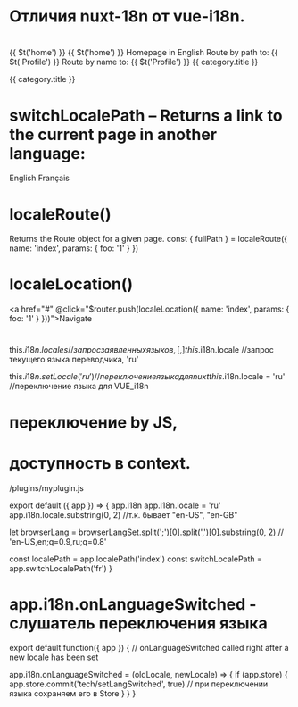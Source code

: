 # Отличия nuxt-18n от vue-i18n.

# <nuxt-link>
<nuxt-link :to="localePath('index')">{{ $t('home') }}</nuxt-link>
<nuxt-link :to="localePath('/')">{{ $t('home') }}</nuxt-link>
<nuxt-link :to="localePath('index', 'en')">Homepage in English</nuxt-link>
<nuxt-link :to="localePath('/app/profile')">Route by path to: {{ $t('Profile') }}</nuxt-link>
<nuxt-link :to="localePath('app-profile')">Route by name to: {{ $t('Profile') }}</nuxt-link>
<nuxt-link :to="localePath({ name: 'category-slug', params: { slug: category.slug } })">{{ category.title }}</nuxt-link>

<!-- It's also allowed to omit 'name' and 'path'. -->
<nuxt-link :to="localePath({ params: { slug: 'ball' } })">{{ category.title }}</nuxt-link>



# switchLocalePath – Returns a link to the current page in another language:
<nuxt-link :to="switchLocalePath('en')">English</nuxt-link>
<nuxt-link :to="switchLocalePath('fr')">Français</nuxt-link>




# localeRoute()
Returns the Route object for a given page.
const { fullPath } = localeRoute({ name: 'index', params: { foo: '1' } })


# localeLocation()
<a href="#" @click="$router.push(localeLocation({ name: 'index', params: { foo: '1' } }))">Navigate</a>



# 
this.$i18n.locales       //запрос заявленных языков, [{}, ]
this.$i18n.locale        //запрос текущего языка переводчика, 'ru'

this.$i18n.setLocale('ru')   //переключение языка для nuxt
this.$i18n.locale = 'ru'     //переключение языка для VUE_i18n



# переключение by JS, 
# доступность в context.
/plugins/myplugin.js

export default ({ app }) => {
  app.i18n
  app.i18n.locale = 'ru'
  app.i18n.locale.substring(0, 2)   //т.к. бывает "en-US", "en-GB"

  let browserLang = browserLangSet.split(';')[0].split(',')[0].substring(0, 2)   // 'en-US,en;q=0.9,ru;q=0.8'

  const localePath = app.localePath('index')
  const switchLocalePath = app.switchLocalePath('fr')
}


# app.i18n.onLanguageSwitched - слушатель переключения языка
export default function({ app }) {
  // onLanguageSwitched called right after a new locale has been set

  app.i18n.onLanguageSwitched = (oldLocale, newLocale) => {
    if (app.store) {
      app.store.commit('tech/setLangSwitched', true)   // при переключении языка сохраняем его в Store
    }
  }
}